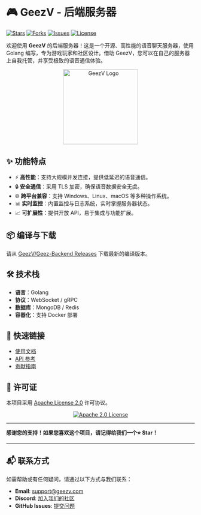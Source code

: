 # 🎮 GeezV - 后端服务器

[![Stars](https://img.shields.io/github/stars/GeezV/Geez-Backend?style=flat-square)](https://github.com/GeezV/Geez-Backend/stargazers)
[![Forks](https://img.shields.io/github/forks/GeezV/Geez-Backend?style=flat-square)](https://github.com/GeezV/Geez-Backend/network/members)
[![Issues](https://img.shields.io/github/issues/GeezV/Geez-Backend?style=flat-square)](https://github.com/GeezV/Geez-Backend/issues)
[![License](https://img.shields.io/badge/License-Apache%202.0-blue.svg?style=flat-square)](https://www.apache.org/licenses/LICENSE-2.0)

欢迎使用 **GeezV** 的后端服务器！这是一个开源、高性能的语音聊天服务器，使用 Golang 编写，专为游戏玩家和社区设计。借助 GeezV，您可以在自己的服务器上自我托管，并享受极致的语音通信体验。

<p align="center">
  <img src="https://your-logo-url.com/logo.png" alt="GeezV Logo" width="200">
</p>

## ✨ 功能特点

- ⚡ **高性能**：支持大规模并发连接，提供低延迟的语音通信。
- 🔒 **安全通信**：采用 TLS 加密，确保语音数据安全无虞。
- 🌐 **跨平台兼容**：支持 Windows、Linux、macOS 等多种操作系统。
- 📊 **实时监控**：内置监控与日志系统，实时掌握服务器状态。
- 📈 **可扩展性**：提供开放 API，易于集成与功能扩展。

## 📦 编译与下载

请从 [GeezV/Geez-Backend Releases](https://github.com/GeezV/Geez-Backend/releases) 下载最新的编译版本。

## 🛠️ 技术栈

- **语言**：Golang
- **协议**：WebSocket / gRPC
- **数据库**：MongoDB / Redis
- **容器化**：支持 Docker 部署

## 🔗 快速链接

- [使用文档](https://github.com/GeezV/Geez-Backend/wiki)
- [API 参考](https://github.com/GeezV/Geez-Backend/wiki/API-Reference)
- [贡献指南](https://github.com/GeezV/Geez-Backend/blob/main/CONTRIBUTING.md)

## 📄 许可证

本项目采用 [Apache License 2.0](https://www.apache.org/licenses/LICENSE-2.0) 许可协议。

<p align="center">
  <a href="https://www.apache.org/licenses/LICENSE-2.0"><img src="https://img.shields.io/badge/License-Apache%202.0-blue.svg?style=flat-square" alt="Apache 2.0 License"></a>
</p>

---

**感谢您的支持！如果您喜欢这个项目，请记得给我们一个⭐️ Star！**

---

## 📬 联系方式

如需帮助或有任何疑问，请通过以下方式与我们联系：

- **Email**: support@geezv.com
- **Discord**: [加入我们的社区](https://discord.gg/your-discord-link)
- **GitHub Issues**: [提交问题](https://github.com/GeezV/Geez-Backend/issues)

